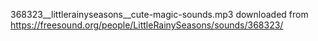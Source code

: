 368323__littlerainyseasons__cute-magic-sounds.mp3 downloaded from https://freesound.org/people/LittleRainySeasons/sounds/368323/